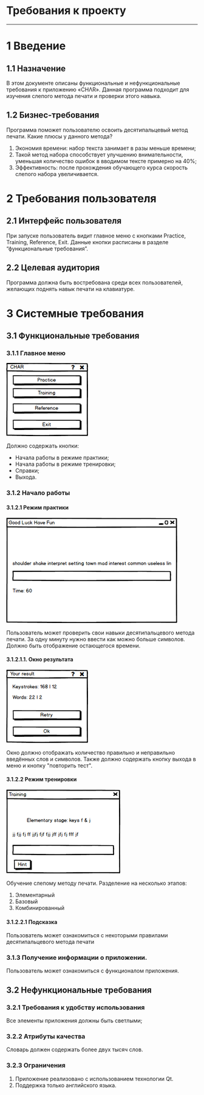 # Требования к проекту
***
# 1 Введение
## 1.1 Назначение
В этом документе описаны функциональные и нефункциональные требования к приложению «CHΛR». Данная программа подходит для изучения слепого метода печати и проверки этого навыка.

## 1.2 Бизнес-требования
Программа поможет пользователю освоить десятипальцевый метод печати. Какие плюсы у данного метода?
1) Экономия времени: набор текста занимает в разы меньше времени;
2) Такой метод набора способствует улучшению внимательности, уменьшая количество ошибок в вводимом тексте примерно на 40%;
3) Эффективность: после прохождения обучающего курса скорость слепого набора увеличивается.

# 2 Требования пользователя
## 2.1 Интерфейс пользователя
При запуске пользователь видит главное меню с кнопками Practice, Training, Reference, Exit. Данные кнопки расписаны в разделе “функциональные требования”. 

## 2.2 Целевая аудитория
Программа должна быть востребована среди всех пользователей, желающих поднять навык печати на клавиатуре.

# 3 Системные требования
## 3.1 Функциональные требования
### 3.1.1 Главное меню
![](https://github.com/650501student/CHAR/blob/master/docs/mockups/Menu.png)

Должно содержать кнопки:
+ Начала работы в режиме практики;
+ Начала работы в режиме тренировки;
+ Справки;
+ Выхода.
### 3.1.2 Начало работы
#### 3.1.2.1 Режим практики
![](https://github.com/650501student/CHAR/blob/master/docs/mockups/Practice.png)

Пользователь может проверить свои навыки десятипальцевого метода печати. За одну минуту нужно ввести как можно больше символов. Должно быть отображение остающегося времени.

#### 3.1.2.1.1. Окно результата
![](https://github.com/650501student/CHAR/blob/master/docs/mockups/Result.png)

Окно должно отображать количество правильно и неправильно введённых слов и символов. Также должно содержать кнопку выхода в меню и кнопку "повторить тест".

#### 3.1.2.2 Режим тренировки
![](https://github.com/650501student/CHAR/blob/master/docs/mockups/Training.png)

Обучение слепому методу печати. Разделение на несколько этапов:
1. Элементарный
2. Базовый
3. Комбинированный

#### 3.1.2.2.1 Подсказка
Пользователь может ознакомиться с некоторыми правилами десятипальцевого метода печати

### 3.1.3 Получение информации о приложении.
Пользователь может ознакомиться с функционалом приложения.

## 3.2 Нефункциональные требования
### 3.2.1 Требования к удобству использования
Все элементы приложения должны быть светлыми;

### 3.2.2 Атрибуты качества
Словарь должен содержать более двух тысяч слов.

### 3.2.3 Ограничения
1. Приложение реализовано с использованием технологии Qt.
2. Поддержка только английского языка.
